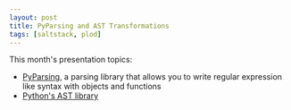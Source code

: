 ```yaml
---
layout: post
title: PyParsing and AST Transformations
tags: [saltstack, plod]
---
```


This month's presentation topics:
<ul>
    <li><a href="http://pyparsing.wikispaces.com/">PyParsing</a>, a parsing library that allows you to write regular expression like syntax with objects and functions</li>
    <li><a href="https://docs.python.org/3/library/ast.html">Python's AST library</a></li>
</ul>
